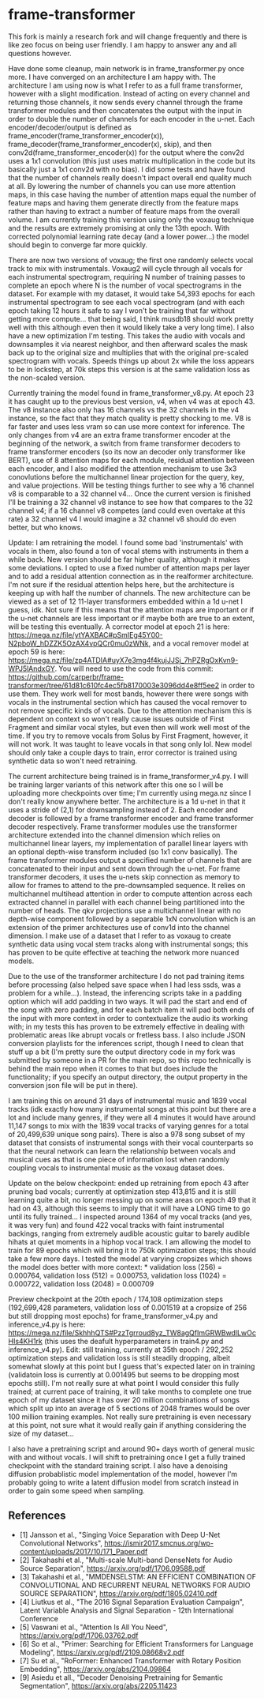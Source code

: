 # frame-transformer

This fork is mainly a research fork and will change frequently and there is like zeo focus on being user friendly. I am happy to answer any and all questions however.

Have done some cleanup, main network is in frame_transformer.py once more. I have converged on an architecture I am happy with. The architecture I am using now is what I refer to as a full frame transformer, however with a slight modification. Instead of acting on every channel and returning those channels, it now sends every channel through the frame transformer modules and then concatenates the output with the input in order to double the number of channels for each encoder in the u-net. Each encoder/decoder/output is defined as frame_encoder(frame_transformer_encoder(x)), frame_decoder(frame_transformer_encoder(x), skip), and then conv2d(frame_transformer_encoder(x)) for the output where the conv2d uses a 1x1 convolution (this just uses matrix multiplication in the code but its basically just a 1x1 conv2d with no bias). I did some tests and have found that the number of channels really doesn't impact overall end quality much at all. By lowering the number of channels you can use more attention maps, in this case having the number of attention maps equal the number of feature maps and having them generate directly from the feature maps rather than having to extract a number of feature maps from the overall volume. I am currently training this version using only the voxaug technique and the results are extremely promising at only the 13th epoch. With corrected polynomial learning rate decay (and a lower power...) the model should begin to converge far more quickly. 

There are now two versions of voxaug; the first one randomly selects vocal track to mix with instrumentals. Voxaug2 will cycle through all vocals for each instrumental spectrogram, requiring N number of training passes to complete an epoch where N is the number of vocal spectrograms in the dataset. For example with my dataset, it would take 54,393 epochs for each instrumental spectrogram to see each vocal spectrogram (and with each epoch taking 12 hours it safe to say I won't be training that far without getting more compute... that being said, I think musdb18 should work pretty well with this although even then it would likely take a very long time). I also have a new optimization I'm testing. This takes the audio with vocals and downsamples it via nearest neighbor, and then afterward scales the mask back up to the original size and multiplies that with the original pre-scaled spectrogram with vocals. Speeds things up about 2x while the loss appears to be in lockstep, at 70k steps this version is at the same validation loss as the non-scaled version.

Currently training the model found in frame_transformer_v8.py. At epoch 23 it has caught up to the previous best version, v4, when v4 was at epoch 43. The v8 instance also only has 16 channels vs the 32 channels in the v4 instance, so the fact that they match quality is pretty shocking to me. V8 is far faster and uses less vram so can use more context for inference. The only changes from v4 are an extra frame transformer encoder at the beginning of the network, a switch from frame transformer decoders to frame transformer encoders (so its now an decoder only transformer like BERT), use of 8 attention maps for each module, residual attention between each encoder, and I also modified the attention mechanism to use 3x3 conovlutions before the multichannel linear projection for the query, key, and value projections. Will be testing things further to see why a 16 channel v8 is comparable to a 32 channel v4... Once the current version is finished I'll be training a 32 channel v8 instance to see how that compares to the 32 channel v4; if a 16 channel v8 competes (and could even overtake at this rate) a 32 channel v4 I would imagine a 32 channel v8 should do even better, but who knows.

Update: I am retraining the model. I found some bad 'instrumentals' with vocals in them, also found a ton of vocal stems with instruments in them a while back. New version should be far higher quality, although it makes some deviations. I opted to use a fixed number of attention maps per layer and to add a residual attention connection as in the realformer architecture. I'm not sure if the residual attention helps here, but the architecture is keeping up with half the number of channels. The new architecture can be viewed as a set of 12 11-layer transformers embedded within a 1d u-net I guess, idk. Not sure if this means that the attention maps are important or if the u-net channels are less important or if maybe both are true to an extent, will be testing this eventually. A corrector model at epoch 21 is here: https://mega.nz/file/ytYAXBAC#pSmIEg45Y00-N2pboW_hDZZK5OzAX4vpQCr0mu0zWNk, and a vocal remover model at epoch 59 is here: https://mega.nz/file/zp4ATDIA#uyX7e3mg4f4kujJJSj_7hPZRgOxKvn9-WPJ5lAndxGY. You will need to use the code from this commit: https://github.com/carperbr/frame-transformer/tree/61d81c610fc4ec5fb8170003e3096dd4e8ff5ee2 in order to use them. They work well for most bands, however there were songs with vocals in the instrumental section which has caused the vocal remover to not remove specific kinds of vocals. Due to the attention mechanism this is dependent on context so won't really cause issues outside of First Fragment and similar vocal styles, but even then will work well most of the time. If you try to remove vocals from Solus by First Fragment, however, it will not work. It was taught to leave vocals in that song only lol. New model should only take a couple days to train, error corrector is trained using synthetic data so won't need retraining.

The current architecture being trained is in frame_transformer_v4.py. I will be training larger variants of this network after this one so I will be uploading more checkpoints over time; I'm currently using mega.nz since I don't really know anywhere better. The architecture is a 1d u-net in that it uses a stride of (2,1) for downsampling instead of 2. Each encoder and decoder is followed by a frame transformer encoder and frame transformer decoder respectively. Frame transformer modules use the transformer architecture extended into the channel dimension which relies on multichannel linear layers, my implementation of parallel linear layers with an optional depth-wise transform included (so 1x1 conv basically). The frame transformer modules output a specified number of channels that are concatenated to their input and sent down through the u-net. For frame transformer decoders, it uses the u-nets skip connection as memory to allow for frames to attend to the pre-downsampled sequence. It relies on multichannel multihead attention in order to compute attention across each extracted channel in parallel with each channel being partitioned into the number of heads. The qkv projections use a multichannel linear with no depth-wise component followed by a separable 1xN convolution which is an extension of the primer architectures use of conv1d into the channel dimension. I make use of a dataset that I refer to as voxaug to create synthetic data using vocal stem tracks along with instrumental songs; this has proven to be quite effective at teaching the network more nuanced models. 

Due to the use of the transformer architecture I do not pad training items before processing (also helped save space when I had less ssds, was a problem for a while...). Instead, the inferencing scripts take in a padding option which will add padding in two ways. It will pad the start and end of the song with zero padding, and for each batch item it will pad both ends of the input with more context in order to contextualize the audio its working with; in my tests this has proven to be extremely effective in dealing with problematic areas like abrupt vocals or fretless bass. I also include JSON conversion playlists for the inferences script, though I need to clean that stuff up a bit (I'm pretty sure the output directory code in my fork was submitted by someone in a PR for the main repo, so this repo technically is behind the main repo when it comes to that but does include the functionality; if you specify an output directory, the output property in the conversion json file will be put in there).

I am training this on around 31 days of instrumental music and 1839 vocal tracks (idk exactly how many instrumental songs at this point but there are a lot and include many genres, if they were all 4 minutes it would have around 11,147 songs to mix with the 1839 vocal tracks of varying genres for a total of 20,499,639 unique song pairs). There is also a 978 song subset of my dataset that consists of instrumental songs with their vocal counterparts so that the neural network can learn the relationship between vocals and musical cues as that is one piece of information lost when randomly coupling vocals to instrumental music as the voxaug dataset does.

Update on the below checkpoint: ended up retraining from epoch 43 after pruning bad vocals; currently at optimization step 413,815 and it is still learning quite a bit, no longer messing up on some areas on epoch 49 that it had on 43, although this seems to imply that it will have a LONG time to go until its fully trained... I inspected around 1364 of my vocal tracks (and yes, it was very fun) and found 422 vocal tracks with faint instrumental backings, ranging from extremely audible acoustic guitar to barely audible hihats at quiet moments in a hiphop vocal track. I am allowing the model to train for 89 epochs which will bring it to 750k optimization steps; this should take a few more days. I tested the model at varying cropsizes which shows the model does better with more context: * validation loss (256) = 0.000764, validation loss (512) = 0.000753, validation loss (1024) = 0.000722, validation loss (2048) = 0.000709

Preview checkpoint at the 20th epoch / 174,108 optimization steps (192,699,428 parameters, validation loss of 0.001519 at a cropsize of 256 but still dropping most epochs) for frame_transformer_v4.py and inference_v4.py is here: https://mega.nz/file/SkhhhQTS#PzzTgrroud8yz_TW8agQfImGRWBwdlLwOcHIs4KH1rk (this uses the deafult hyperparameters in train4.py and inference_v4.py). Edit: still training, currently at 35th epoch / 292,252 optimization steps and validation loss is still steadily dropping, albeit somewhat slowly at this point but I guess that's expected later on in training (validatoin loss is currently at 0.001495 but seems to be dropping most epochs still). I'm not really sure at what point I would consider this fully trained; at current pace of training, it will take months to complete one true epoch of my dataset since it has over 20 million combinations of songs which split up into an average of 5 sections of 2048 frames would be over 100 million training examples. Not really sure pretraining is even necessary at this point, not sure what it would really gain if anything considering the size of my dataset...

I also have a pretraining script and around 90+ days worth of general music with and without vocals. I will shift to pretraining once I get a fully trained checkpoint with the standard training script. I also have a denoising diffusion probablistic model implementation of the model, however I'm probably going to write a latent diffusion model from scratch instead in order to gain some speed when sampling.

## References
- [1] Jansson et al., "Singing Voice Separation with Deep U-Net Convolutional Networks", https://ismir2017.smcnus.org/wp-content/uploads/2017/10/171_Paper.pdf
- [2] Takahashi et al., "Multi-scale Multi-band DenseNets for Audio Source Separation", https://arxiv.org/pdf/1706.09588.pdf
- [3] Takahashi et al., "MMDENSELSTM: AN EFFICIENT COMBINATION OF CONVOLUTIONAL AND RECURRENT NEURAL NETWORKS FOR AUDIO SOURCE SEPARATION", https://arxiv.org/pdf/1805.02410.pdf
- [4] Liutkus et al., "The 2016 Signal Separation Evaluation Campaign", Latent Variable Analysis and Signal Separation - 12th International Conference
- [5] Vaswani et al., "Attention Is All You Need", https://arxiv.org/pdf/1706.03762.pdf
- [6] So et al., "Primer: Searching for Efficient Transformers for Language Modeling", https://arxiv.org/pdf/2109.08668v2.pdf
- [7] Su et al., "RoFormer: Enhanced Transformer with Rotary Position Embedding", https://arxiv.org/abs/2104.09864
- [9] Asiedu et all., "Decoder Denoising Pretraining for Semantic Segmentation", https://arxiv.org/abs/2205.11423
